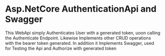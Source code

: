 # Asp.NetCore AuthenticationApi and Swagger
This WebApi simply Authenticates User with a generated token, uoon calling the Authenticate Endpoint.
Likewise Implements other CRUD operations with the bearer token generated.
In addition it Implements Swagger, used for Testing the Api and Authorize with generated token
